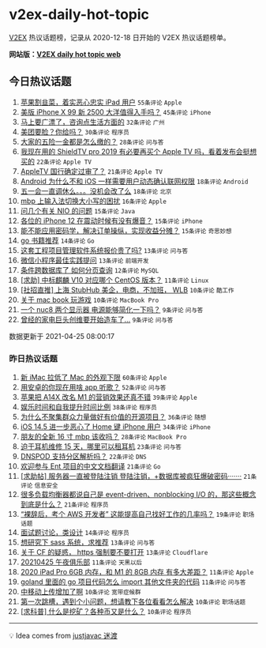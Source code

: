 # v2ex-daily-hot-topic

[V2EX](https://www.v2ex.com/) 热议话题榜，记录从 2020-12-18 日开始的 V2EX 热议话题榜单。

**网站版：[V2EX daily hot topic web](https://boojack.github.io/v2ex-daily-hot-topic-web/)**

## 今日热议话题

<!-- TODAY BEGIN -->

1. [苹果割韭菜，着实恶心忠实 iPad 用户](https://www.v2ex.com/t/773032) `55条评论` `Apple`
1. [美版 iPhone X 99 新 2500 大洋值得入手吗？](https://www.v2ex.com/t/773019) `45条评论` `iPhone`
1. [马上要广漂了，咨询点生活方面的](https://www.v2ex.com/t/773048) `32条评论` `广州`
1. [美团要脸？你给吗？](https://www.v2ex.com/t/773020) `30条评论` `程序员`
1. [大家的五险一金都是怎么缴的？](https://www.v2ex.com/t/773045) `28条评论` `问与答`
1. [我现在用的 ShieldTV pro 2019 有必要再买个 Apple TV 吗，看着发布会挺想买的](https://www.v2ex.com/t/773057) `22条评论` `Apple TV`
1. [AppleTV 国行确定过审了？](https://www.v2ex.com/t/773125) `21条评论` `Apple TV`
1. [Android 为什么不和 iOS 一样需要用户动态确认联网权限](https://www.v2ex.com/t/773089) `18条评论` `Android`
1. [五一会一直调休么。。。没机会改了么](https://www.v2ex.com/t/773047) `18条评论` `北京`
1. [mbp 上输入法切换大小写的困扰](https://www.v2ex.com/t/773030) `16条评论` `Apple`
1. [问几个有关 NIO 的问题](https://www.v2ex.com/t/773105) `15条评论` `Java`
1. [各位的 iPhone 12 在震动时候有没有爆音？](https://www.v2ex.com/t/773065) `15条评论` `iPhone`
1. [能不能应用密码学，解决订单操纵，实现收益分摊？](https://www.v2ex.com/t/773063) `15条评论` `奇思妙想`
1. [go 书籍推荐](https://www.v2ex.com/t/773061) `14条评论` `Go`
1. [这套工程项目管理软件系统报价贵了吗?](https://www.v2ex.com/t/773066) `13条评论` `问与答`
1. [微信小程序最佳实践提问](https://www.v2ex.com/t/773031) `13条评论` `前端开发`
1. [条件跨数据库了 如何分页查询](https://www.v2ex.com/t/773074) `12条评论` `MySQL`
1. [[求助] 中标麒麟 V10 对应哪个 CentOS 版本？](https://www.v2ex.com/t/773027) `11条评论` `Linux`
1. [[社招直推] 上海 StubHub 美企，电商，不加班， WLB](https://www.v2ex.com/t/773071) `10条评论` `酷工作`
1. [关于 mac book 玩游戏](https://www.v2ex.com/t/773035) `10条评论` `MacBook Pro`
1. [一个 nuc8 两个显示器 电源能够简化一下吗？](https://www.v2ex.com/t/773115) `9条评论` `问与答`
1. [曾经的家电巨头创维要开始造车了...](https://www.v2ex.com/t/773106) `9条评论` `问与答`

数据更新于 2021-04-25 08:00:17

<!-- TODAY END -->

### 昨日热议话题

<!-- YESTERDAY BEGIN -->

1. [新 iMac 拉低了 Mac 的外观下限](https://www.v2ex.com/t/772987) `60条评论` `Apple`
1. [用安卓的你现在用啥 app 听歌？](https://www.v2ex.com/t/772935) `52条评论` `问与答`
1. [苹果把 A14X 改名 M1 的营销效果还真不错](https://www.v2ex.com/t/772919) `39条评论` `Apple`
1. [娱乐时间和自我提升时间比例](https://www.v2ex.com/t/772866) `38条评论` `程序员`
1. [为什么不聚集群众力量做好有价值的开源项目？](https://www.v2ex.com/t/772865) `36条评论` `随想`
1. [iOS 14.5 进一步恶心了 Home 键 iPhone 用户](https://www.v2ex.com/t/772926) `34条评论` `iPhone`
1. [朋友的全新 16 寸 mbp 该收吗？](https://www.v2ex.com/t/772961) `28条评论` `MacBook Pro`
1. [迫于耳机维修 15 天，哪里可以租耳机](https://www.v2ex.com/t/772892) `23条评论` `问与答`
1. [DNSPOD 支持分区解析吗？](https://www.v2ex.com/t/772872) `22条评论` `DNS`
1. [欢迎参与 Ent 项目的中文文档翻译](https://www.v2ex.com/t/772915) `21条评论` `Go`
1. [[求助帖] 服务器一直被登陆注销 登陆注销，+数据库被疯狂爆破密码·······](https://www.v2ex.com/t/772978) `21条评论` `信息安全`
1. [很多负载均衡器都说自己是 event-driven、nonblocking I/O 的，那这些概念到底是什么？](https://www.v2ex.com/t/772976) `21条评论` `程序员`
1. [“裸辞后，考个 AWS 开发者” 这能提高自己找好工作的几率吗？](https://www.v2ex.com/t/772862) `19条评论` `职场话题`
1. [面试题讨论，类设计](https://www.v2ex.com/t/772950) `14条评论` `程序员`
1. [想研究下 sass 系统，求推荐](https://www.v2ex.com/t/772963) `13条评论` `问与答`
1. [关于 CF 的疑惑， https 强制要不要打开](https://www.v2ex.com/t/772960) `13条评论` `Cloudflare`
1. [20210425 午夜俱乐部](https://www.v2ex.com/t/773001) `11条评论` `天黑以后`
1. [2020 iPad Pro 6GB 内存，和 M1 的 8GB 内存 有多大差距？](https://www.v2ex.com/t/772990) `11条评论` `Apple`
1. [goland 里面的 go 项目代码怎么 import 其他文件夹的代码](https://www.v2ex.com/t/772969) `11条评论` `问与答`
1. [中移动上传增加了啊](https://www.v2ex.com/t/772893) `10条评论` `宽带症候群`
1. [第一次跳槽，遇到个小问题，想请教下各位看看怎么解决](https://www.v2ex.com/t/772874) `10条评论` `职场话题`
1. [[求科普] 什么是挖矿？各种币又是什么？](https://www.v2ex.com/t/772869) `10条评论` `程序员`

<!-- YESTERDAY END -->

---

💡 Idea comes from [justjavac 迷渡](https://github.com/justjavac/)
